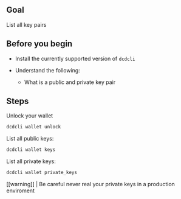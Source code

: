 ## Goal

List all key pairs

## Before you begin

* Install the currently supported version of `dcdcli`

* Understand the following:
  * What is a public and private key pair

## Steps

Unlock your wallet

```sh
dcdcli wallet unlock
```

List all public keys:

```sh
dcdcli wallet keys
```

List all private keys:

```sh
dcdcli wallet private_keys

```

[[warning]]
| Be careful never real your private keys in a production enviroment
